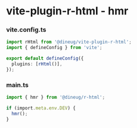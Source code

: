 # vite-plugin-r-html - hmr

### vite.config.ts

```ts
import rHtml from '@dineug/vite-plugin-r-html';
import { defineConfig } from 'vite';

export default defineConfig({
  plugins: [rHtml()],
});
```

### main.ts

```ts
import { hmr } from '@dineug/r-html';

if (import.meta.env.DEV) {
  hmr();
}
```
